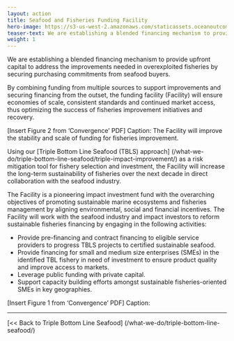 ```yaml
---
layout: action
title: Seafood and Fisheries Funding Facility
hero-image: https://s3-us-west-2.amazonaws.com/staticassets.oceanoutcomes.org/hero+photos/hokkaidosuccesshero.jpg
teaser-text: We are establishing a blended financing mechanism to provide upfront capital to fund improvements in fisheries by securing purchasing commitments from seafood buyers. This pioneering impact investment fund will promote sustainable marine ecosystems and fisheries management by aligning environmental, social and financial incentives.
weight: 1
---
```


We are establishing a blended financing mechanism to provide upfront capital to address the improvements needed in overexploited fisheries by securing purchasing commitments from seafood buyers.

By combining funding from multiple sources to support improvements and securing financing from the outset, the funding facility (Facility) will ensure economies of scale, consistent standards and continued market access, thus optimizing the success of fisheries improvement initiatives and recovery. 

[Insert Figure 2 from ‘Convergence’ PDF] 
Caption: The Facility will improve the stability and scale of funding for fisheries improvement. 

Using our [Triple Bottom Line Seafood (TBLS) approach] (/what-we-do/triple-bottom-line-seafood/triple-impact-improvement/) as a risk mitigation tool for fishery selection and investment, the Facility will increase the long-term sustainability of fisheries over the next decade in direct collaboration with the seafood industry.

The Facility is a pioneering impact investment fund with the overarching objectives
of promoting sustainable marine ecosystems and fisheries management by aligning environmental, social and financial incentives. The Facility will work with the seafood industry and impact investors to reform sustainable fisheries financing by engaging in the following activities:

  * Provide pre-financing and contract financing to eligible service providers to progress TBLS projects to certified sustainable seafood.
  * Provide financing for small and medium size enterprises (SMEs) in the identified TBL fishery in need of investment to ensure product quality and improve access to markets.
  * Leverage public funding with private capital.
  * Support capacity building efforts amongst sustainable fisheries-oriented SMEs in key geographies.

[Insert Figure 1 from ‘Convergence’ PDF] 
Caption: 

-----

[<< Back to Triple Bottom Line Seafood] (/what-we-do/triple-bottom-line-seafood/)
